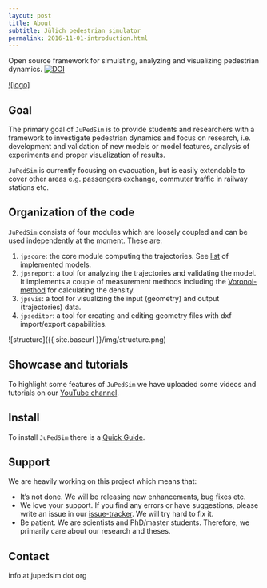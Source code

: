 ```yaml
---
layout: post
title: About
subtitle: Jülich pedestrian simulator
permalink: 2016-11-01-introduction.html
---
```


Open source framework for simulating, analyzing and visualizing  pedestrian dynamics. [![DOI](https://zenodo.org/badge/13744388.svg)](https://zenodo.org/badge/latestdoi/13744388)

[![logo]](https://github.com/JuPedSim/JuPedSim/raw/master/doc/logo/jupedsim_small.png)

## Goal

The primary goal of `JuPedSim` is to provide students and researchers with a framework to investigate pedestrian dynamics
and  focus on research, i.e. development and validation of new models or model features, analysis of experiments and proper visualization of results. 

<!-- For any scientist and especially for  bachelor/master/PhD students it is important to not loose time in   developing "help tools"  -->
<!-- e.g. scripts to visualize their results or editing geometries.  -->

<!-- ![timewasting]({{ site.baseurl }}/img/timewasting.png) -->


`JuPedSim` is currently focusing on evacuation, but is easily extendable to cover other areas 
e.g. passengers exchange, commuter traffic in railway stations etc.


<!-- We are developing some standards and benchmark scenarios for evaluation pedestrian simulations based on a large experimental database,  -->
<!-- which was established over the last years. See for example  -->

<!-- - [Jülich database](http://www.fz-juelich.de/ias/jsc/EN/Research/ModellingSimulation/CivilSecurityTraffic/PedestrianDynamics/Activities/database/databaseNode.html) -->
<!-- - [Wuppertal database](http://www.asim.uni-wuppertal.de/datenbank.html) -->


## Organization of the code

`JuPedSim` consists of four modules which are loosely coupled and can be used independently at the moment. These are:


1. `jpscore`: the core module computing the trajectories. See [list](http://www.jupedsim.org/jpscore/2016-11-01-operativ) of implemented models.
2. `jpsreport`: a tool for analyzing the trajectories and validating the model. 
   It implements a couple of measurement methods including the [Voronoi-method](http://dx.doi.org/10.1016/j.physa.2009.12.015) for calculating the density.
3. `jpsvis`: a tool for visualizing the input (geometry) and output (trajectories) data.
4.  `jpseditor`: a tool for creating and editing geometry files with dxf import/export capabilities.

![structure]({{ site.baseurl }}/img/structure.png)


## Showcase and tutorials

To highlight some features of `JuPedSim` we have uploaded some videos and tutorials on
our [YouTube channel](https://www.youtube.com/channel/UCKS8w8CUClHEeN4K1SUSMBA).


## Install

To install `JuPedSim` there is a [Quick Guide](2016-11-02-QuickStart.html).



## Support 

We are heavily working on this project which means that:

- It’s not done. We will be releasing new enhancements, bug fixes etc.
- We love your support. If you find any errors or have suggestions, please write an issue in our [issue-tracker](https://gitlab.version.fz-juelich.de/jupedsim/jpscore/issues). We will try hard to fix it.
- Be patient. We are scientists and PhD/master students. Therefore, we primarily care about our research and theses. 

## Contact

info at jupedsim dot org
